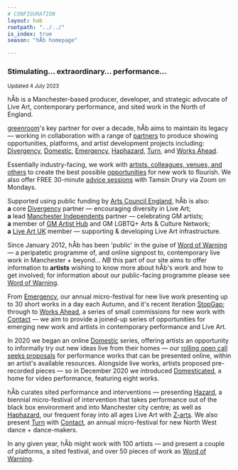```yaml
---
# CONFIGURATION
layout: hab
rootpath: "../../"
is_index: true
season: "hÅb homepage"

---
```

### Stimulating… extraordinary… performance…   
        
<small>Updated 4 July 2023</small>        
        
hÅb is a Manchester-based producer, developer, and strategic advocate of Live Art, contemporary performance, and sited work in the North of England.        
        
<a href="http://greenroomarts.org" target="_blank">greenroom</a>'s key partner for over a decade, hÅb aims to maintain its legacy — working in collaboration with a range of [partners](/hab/partners) to produce showing opportunities, platforms, and artist development projects including: [Divergency](/hab/divergencymcr), [Domestic](/hab/domestic), [Emergency](/hab/emergency), [Haphazard](/hab/haphazard), [Turn](/hab/turn), and [Works Ahead](/hab/worksahead).         
          
Essentially industry-facing, we work with [artists, colleagues, venues, and others](/hab/partners) to create the best possible [opportunities](/news/opportunities) for new work to flourish. We also offer FREE 30-minute [advice sessions](/hab/advice) with Tamsin Drury via Zoom on Mondays.          
        
Supported using public funding by <a href="https://www.artscouncil.org.uk/how-we-invest-public-money/2023-26-Investment-Programme" target="_blank">Arts Council England</a>, hÅb is also:<br>**a** core <a href="http://divergencymcr.org" target="_blank">Divergency</a> partner — encouraging diversity in Live Art;<br>**a** lead <a href="http://manchesterindependents.org" target="_blank">Manchester Independents</a> partner — celebrating GM artists;<br>**a** member of <a href="http://gm-artisthub.co.uk" target="_blank">GM Artist Hub</a> and GM LGBTQ+ Arts & Culture Network;<br>**a** <a href="http://liveartuk.org" target="_blank">Live Art UK</a> member — supporting & developing Live Art infrastructure.        
       
Since January 2012, hÅb has been 'public' in the guise of [Word of Warning](/) — a peripatetic programme of, and online signpost to, contemporary live work in Manchester + beyond… *NB* this part of our site aims to offer information to **artists** wishing to know more about hÅb's work and how to get involved; for information about our public-facing programme please see [Word of Warning](/).       
        
From [Emergency](/hab/emergency), our annual micro-festival for new live work presenting up to 30 short works in a day each Autumn, and it's recent iteration [StopGap](/hab/emergency); through to [Works Ahead](/hab/worksahead), a series of small commissions for new work with <a href="https://contactmcr.com" target="_blank">Contact</a> — we aim to provide a joined-up series of opportunities for emerging new work and artists in contemporary performance and Live Art.           
         
In 2020 we began an online [Domestic](/hab/domestic) series, offering artists an opportunity to informally try out new ideas live from their homes — our <a href="http://domesticmcr.posthaven.com" target="_blank">rolling open call seeks proposals</a> for performance works that can be presented online, within an artist's available resources. Alongside live works, artists proposed pre-recorded pieces — so in December 2020 we introduced <a href="http://domesticatedonline.org" target="_blank">Domesticated</a>, a home for video performance, featuring eight works.          
          
hÅb curates sited performance and interventions — presenting [Hazard](/hab/hazard), a biennial micro-festival of intervention that takes performance out of the black box environment and into Manchester city centre; as well as [Haphazard](/hab/haphazard), our frequent foray into all ages Live Art with <a href="https://z-arts.org" target="_blank">Z-arts</a>. We also present [Turn](/hab/turn) with <a href="https://contactmcr.com" target="_blank">Contact</a>, an annual micro-festival for new North West dance + dance-makers.           
         
In any given year, hÅb might work with 100 artists — and present a couple of platforms, a sited festival, and over 50 pieces of work as [Word of Warning](/).

